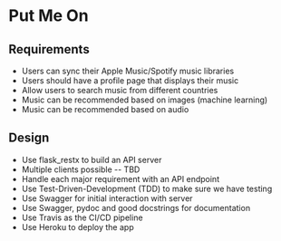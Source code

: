 # Put Me On

## Requirements

- Users can sync their Apple Music/Spotify music libraries
- Users should have a profile page that displays their music
- Allow users to search music from different countries
- Music can be recommended based on images (machine learning)
- Music can be recommended based on audio

## Design

- Use flask_restx to build an API server
- Multiple clients possible -- TBD
- Handle each major requirement with an API endpoint
- Use Test-Driven-Development (TDD) to make sure we have testing
- Use Swagger for initial interaction with server
- Use Swagger, pydoc and good docstrings for documentation
- Use Travis as the CI/CD pipeline
- Use Heroku to deploy the app
